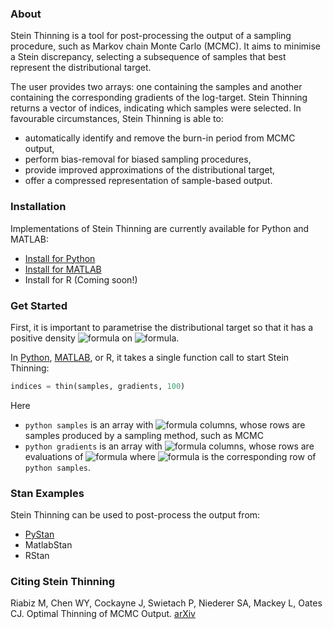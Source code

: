 ### About
Stein Thinning is a tool for post-processing the output of a sampling procedure,
such as Markov chain Monte Carlo (MCMC). It aims to minimise a Stein discrepancy,
selecting a subsequence of samples that best represent the distributional target.

The user provides two arrays: one containing the samples and another containing
the corresponding gradients of the log-target. Stein Thinning returns a vector
of indices, indicating which samples were selected. In favourable circumstances, 
Stein Thinning is able to:

* automatically identify and remove the burn-in period from MCMC output,
* perform bias-removal for biased sampling procedures,
* provide improved approximations of the distributional target,
* offer a compressed representation of sample-based output.

### Installation

Implementations of Stein Thinning are currently available for Python and MATLAB:

* [Install for Python](https://github.com/wilson-ye-chen/stein_thinning#installing-via-git)
* [Install for MATLAB](https://github.com/wilson-ye-chen/stein_thinning_matlab#installation)
* Install for R (Coming soon!)

### Get Started

First, it is important to parametrise the distributional target so that it 
has a positive density <img alt="formula" src="https://render.githubusercontent.com/render/math?math=p(x)" /> on <img alt="formula" src="https://render.githubusercontent.com/render/math?math=\mathbb{R}^d" />.

In [Python](https://github.com/wilson-ye-chen/stein_thinning#getting-started),
[MATLAB](https://github.com/wilson-ye-chen/stein_thinning_matlab#getting-started),
or R, it takes a single function call to start Stein Thinning:
```python
indices = thin(samples, gradients, 100)
```

Here 
* ```python samples``` is an array with <img alt="formula" src="https://render.githubusercontent.com/render/math?math=d" /> columns, whose rows are samples produced by a sampling method, such as MCMC
* ```python gradients``` is an array with <img alt="formula" src="https://render.githubusercontent.com/render/math?math=d" /> columns, whose rows are evaluations of <img alt="formula" src="https://render.githubusercontent.com/render/math?math=\nabla%20\log%20p(x)" /> where <img alt="formula" src="https://render.githubusercontent.com/render/math?math=x" /> is the corresponding row of ```python samples```.

### Stan Examples

Stein Thinning can be used to post-process the output from:
* [PyStan](https://github.com/wilson-ye-chen/stein_thinning#pystan-example)
* MatlabStan
* RStan

### Citing Stein Thinning

Riabiz M, Chen WY, Cockayne J, Swietach P, Niederer SA, Mackey L, Oates CJ.
Optimal Thinning of MCMC Output. [arXiv](https://arxiv.org/abs/2005.03952)
